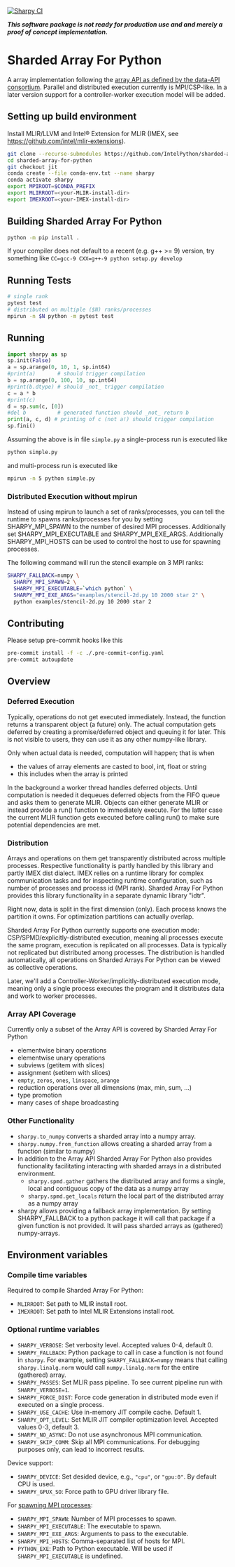 [![Sharpy CI](https://github.com/IntelPython/sharded-array-for-python/actions/workflows/ci.yml/badge.svg)](https://github.com/IntelPython/sharded-array-for-python/actions/workflows/ci.yml)

***This software package is not ready for production use and and merely a proof of concept implementation.***

# Sharded Array For Python

A array implementation following the [array API as defined by the data-API consortium](https://data-apis.org/array-api/latest/index.html).
Parallel and distributed execution currently is MPI/CSP-like. In a later version support for a controller-worker execution model will be added.

## Setting up build environment

Install MLIR/LLVM and Intel® Extension for MLIR (IMEX, see https://github.com/intel/mlir-extensions).

```bash
git clone --recurse-submodules https://github.com/IntelPython/sharded-array-for-python
cd sharded-array-for-python
git checkout jit
conda create --file conda-env.txt --name sharpy
conda activate sharpy
export MPIROOT=$CONDA_PREFIX
export MLIRROOT=<your-MLIR-install-dir>
export IMEXROOT=<your-IMEX-install-dir>
```

## Building Sharded Array For Python

```bash
python -m pip install .
```

If your compiler does not default to a recent (e.g. g++ >= 9) version, try something like `CC=gcc-9 CXX=g++-9 python setup.py develop`

## Running Tests

```bash
# single rank
pytest test
# distributed on multiple ($N) ranks/processes
mpirun -n $N python -m pytest test
```

## Running

```python
import sharpy as sp
sp.init(False)
a = sp.arange(0, 10, 1, sp.int64)
#print(a)       # should trigger compilation
b = sp.arange(0, 100, 10, sp.int64)
#print(b.dtype) # should _not_ trigger compilation
c = a * b
#print(c)
d = sp.sum(c, [0])
#del b          # generated function should _not_ return b
print(a, c, d) # printing of c (not a!) should trigger compilation
sp.fini()
```

Assuming the above is in file `simple.py` a single-process run is executed like

```bash
python simple.py
```

and multi-process run is executed like

```bash
mpirun -n 5 python simple.py
```

### Distributed Execution without mpirun

Instead of using mpirun to launch a set of ranks/processes, you can tell the runtime to
spawns ranks/processes for you by setting SHARPY_MPI_SPAWN to the number of desired MPI processes.
Additionally set SHARPY_MPI_EXECUTABLE and SHARPY_MPI_EXE_ARGS.
Additionally SHARPY_MPI_HOSTS can be used to control the host to use for spawning processes.

The following command will run the stencil example on 3 MPI ranks:

```bash
SHARPY_FALLBACK=numpy \
  SHARPY_MPI_SPAWN=2 \
  SHARPY_MPI_EXECUTABLE=`which python` \
  SHARPY_MPI_EXE_ARGS="examples/stencil-2d.py 10 2000 star 2" \
  python examples/stencil-2d.py 10 2000 star 2
```

## Contributing

Please setup pre-commit hooks like this

```bash
pre-commit install -f -c ./.pre-commit-config.yaml
pre-commit autoupdate
```

## Overview

### Deferred Execution

Typically, operations do not get executed immediately. Instead, the function returns a transparent object (a future) only.
The actual computation gets deferred by creating a promise/deferred object and queuing it for later. This is not visible to users, they can use it as any other numpy-like library.

Only when actual data is needed, computation will happen; that is when

- the values of array elements are casted to bool, int, float or string
- this includes when the array is printed

In the background a worker thread handles deferred objects. Until computation is needed it dequeues deferred objects from the FIFO queue and asks them to generate MLIR. Objects can either generate MLIR or instead provide a run() function to immediately execute. For the latter case the current MLIR function gets executed before calling run() to make sure potential dependencies are met.

### Distribution

Arrays and operations on them get transparently distributed across multiple processes. Respective functionality is partly handled by this library and partly IMEX dist dialect.
IMEX relies on a runtime library for complex communication tasks and for inspecting runtime configuration, such as number of processes and process id (MPI rank).
Sharded Array For Python provides this library functionality in a separate dynamic library "idtr".

Right now, data is split in the first dimension (only). Each process knows the partition it owns. For optimization partitions can actually overlap.

Sharded Array For Python currently supports one execution mode: CSP/SPMD/explicitly-distributed execution, meaning all processes execute the same program, execution is replicated on all processes. Data is typically not replicated but distributed among processes. The distribution is handled automatically, all operations on Sharded Arrays For Python can be viewed as collective operations.

Later, we'll add a Controller-Worker/implicitly-distributed execution mode, meaning only a single process executes the program and it distributes data and work to worker processes.

### Array API Coverage

Currently only a subset of the Array API is covered by Sharded Array For Python

- elementwise binary operations
- elementwise unary operations
- subviews (getitem with slices)
- assignment (setitem with slices)
- `empty`, `zeros`, `ones`, `linspace`, `arange`
- reduction operations over all dimensions (max, min, sum, ...)
- type promotion
- many cases of shape broadcasting

### Other Functionality

- `sharpy.to_numpy` converts a sharded array into a numpy array.
- `sharpy.numpy.from_function` allows creating a sharded array from a function (similar to numpy)
- In addition to the Array API Sharded Array For Python also provides functionality facilitating interacting with sharded arrays in a distributed environment.
  - `sharpy.spmd.gather` gathers the distributed array and forms a single, local and contiguous copy of the data as a numpy array
  - `sharpy.spmd.get_locals` return the local part of the distributed array as a numpy array
- sharpy allows providing a fallback array implementation. By setting SHARPY_FALLBACK to a python package it will call that package if a given function is not provided. It will pass sharded arrays as (gathered) numpy-arrays.

## Environment variables

### Compile time variables

Required to compile Sharded Array For Python:

- `MLIRROOT`: Set path to MLIR install root.
- `IMEXROOT`: Set path to Intel MLIR Extensions install root.

### Optional runtime variables

- `SHARPY_VERBOSE`: Set verbosity level. Accepted values 0-4, default 0.
- `SHARPY_FALLBACK`: Python package to call in case a function is not found in `sharpy`. For example, setting `SHARPY_FALLBACK=numpy` means that calling `sharpy.linalg.norm` would call `numpy.linalg.norm` for the entire (gathered) array.
- `SHARPY_PASSES`: Set MLIR pass pipeline. To see current pipeline run with `SHARPY_VERBOSE=1`.
- `SHARPY_FORCE_DIST`: Force code generation in distributed mode even if executed on a single process.
- `SHARPY_USE_CACHE`: Use in-memory JIT compile cache. Default 1.
- `SHARPY_OPT_LEVEL`: Set MLIR JIT compiler optimization level. Accepted values 0-3, default 3.
- `SHARPY_NO_ASYNC`: Do not use asynchronous MPI communication.
- `SHARPY_SKIP_COMM`: Skip all MPI communications. For debugging purposes only, can lead to incorrect results.

Device support:

- `SHARPY_DEVICE`: Set desided device, e.g., `"cpu"`, or `"gpu:0"`. By default CPU is used.
- `SHARPY_GPUX_SO`: Force path to GPU driver library file.

For [spawning MPI processes](#distributed-execution-without-mpirun):

- `SHARPY_MPI_SPAWN`: Number of MPI processes to spawn.
- `SHARPY_MPI_EXECUTABLE`: The executable to spawn.
- `SHARPY_MPI_EXE_ARGS`: Arguments to pass to the executable.
- `SHARPY_MPI_HOSTS`: Comma-separated list of hosts for MPI.
- `PYTHON_EXE`: Path to Python executable. Will be used if `SHARPY_MPI_EXECUTABLE` is undefined.

